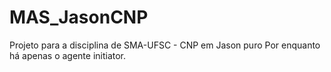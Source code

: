 # MAS_JasonCNP
Projeto para a disciplina de SMA-UFSC - CNP em Jason puro
Por enquanto há apenas o agente initiator.
